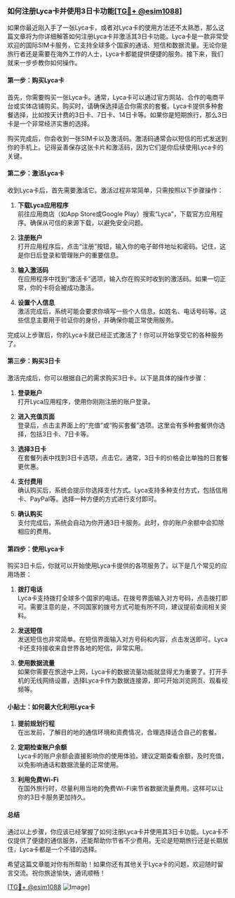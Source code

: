 ### 如何注册Lyca卡并使用3日卡功能[[TG💪+ @esim1088](https://t.me/s/esim1088)]

如果你最近刚入手了一张Lyca卡，或者对Lyca卡的使用方法还不太熟悉，那么这篇文章将为你详细解答如何注册Lyca卡并激活其3日卡功能。Lyca卡是一款非常受欢迎的国际SIM卡服务，它支持全球多个国家的通话、短信和数据流量。无论你是旅行者还是需要在海外工作的人士，Lyca卡都能提供便捷的服务。接下来，我们就来一步步教你如何操作。

#### 第一步：购买Lyca卡

首先，你需要购买一张Lyca卡。通常，Lyca卡可以通过官方网站、合作的电商平台或实体店铺购买。购买时，请确保选择适合你需求的套餐。Lyca卡提供多种套餐选择，比如按天计费的3日卡、7日卡、14日卡等。如果你是短期旅行，那么3日卡是一个非常经济实惠的选择。

购买完成后，你会收到一张SIM卡以及激活码。激活码通常会以短信的形式发送到你的手机上。记得妥善保存这张卡片和激活码，因为它们是你后续使用Lyca卡的关键。

#### 第二步：激活Lyca卡

收到Lyca卡后，首先需要激活它。激活过程非常简单，只需按照以下步骤操作：

1. **下载Lyca应用程序**  
   前往应用商店（如App Store或Google Play）搜索“Lyca”，下载官方应用程序。确保从可信的来源下载，以避免安全问题。

2. **注册账户**  
   打开应用程序后，点击“注册”按钮，输入你的电子邮件地址和密码。记住，这是你日后登录和管理账户的重要信息。

3. **输入激活码**  
   在应用程序中找到“激活卡”选项，输入你在购买时收到的激活码。如果一切正常，你的卡将会被成功激活。

4. **设置个人信息**  
   激活完成后，系统可能会要求你填写一些个人信息，如姓名、电话号码等。这些信息主要用于验证你的身份，并确保你能正常使用服务。

完成以上步骤后，你的Lyca卡就已经正式激活了！你可以开始享受它的各种服务了。

#### 第三步：购买3日卡

激活完成后，你可以根据自己的需求购买3日卡。以下是具体的操作步骤：

1. **登录账户**  
   打开Lyca应用程序，使用你刚刚注册的账户登录。

2. **进入充值页面**  
   登录后，点击主界面上的“充值”或“购买套餐”选项。这里会有多种套餐供你选择，包括3日卡、7日卡等。

3. **选择3日卡**  
   在套餐列表中找到3日卡选项，点击它。通常，3日卡的价格会比单独的日套餐更优惠。

4. **支付费用**  
   确认购买后，系统会提示你选择支付方式。Lyca支持多种支付方式，包括信用卡、PayPal等。选择一种方便的方式进行支付即可。

5. **确认购买**  
   支付完成后，系统会自动为你开通3日卡服务。此时，你的账户余额中会扣除相应的费用。

#### 第四步：使用Lyca卡

购买3日卡后，你就可以开始使用Lyca卡提供的各项服务了。以下是几个常见的应用场景：

1. **拨打电话**  
   Lyca卡支持拨打全球多个国家的电话。在拨号界面输入对方号码，点击拨打即可。需要注意的是，不同国家的拨号方式可能有所不同，建议提前查阅相关资料。

2. **发送短信**  
   发送短信也非常简单。在短信界面输入对方号码和内容，点击发送即可。Lyca卡还支持接收来自世界各地的短信，非常实用。

3. **使用数据流量**  
   如果你需要在旅途中上网，Lyca卡的数据流量功能就显得尤为重要了。打开手机的无线网络设置，选择Lyca卡作为数据连接源，即可开始浏览网页、观看视频等。

#### 小贴士：如何最大化利用Lyca卡

1. **提前规划行程**  
   在出发前，了解目的地的通信环境和资费情况，合理选择适合自己的套餐。

2. **定期检查账户余额**  
   Lyca卡的账户余额会直接影响你的使用体验。建议定期查看余额，及时充值，以免影响通话和数据流量的正常使用。

3. **利用免费Wi-Fi**  
   在国外旅行时，尽量利用当地的免费Wi-Fi来节省数据流量费用。这样可以让你的3日卡服务更加持久。

#### 总结

通过以上步骤，你应该已经掌握了如何注册Lyca卡并使用其3日卡功能。Lyca卡不仅提供了便捷的通信服务，还能帮助你节省不少费用。无论是短期旅行还是长期居住，Lyca卡都是一个不错的选择。

希望这篇文章能对你有所帮助！如果你还有其他关于Lyca卡的问题，欢迎随时留言交流。祝你旅途愉快，通讯顺畅！

[[TG💪+ @esim1088](https://t.me/s/esim1088) ![Image](https://i.postimg.cc/4NQfJmqS/Snipaste-2025-05-13-00-14-12.png)]